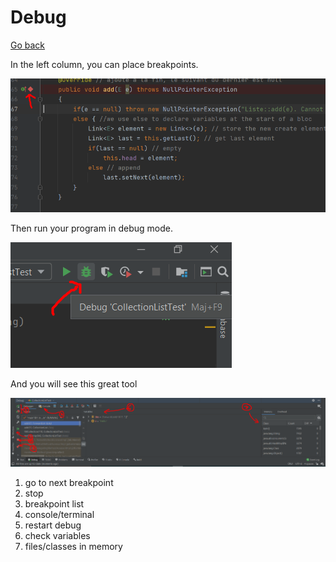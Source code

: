# Debug

[Go back](..)

In the left column, you can place breakpoints.

![break](debug/debug.png)

Then run your program in debug mode.

![break](debug/debug2.png)

And you will see this great tool

![break](debug/debug3.png)

1. go to next breakpoint
2. stop
3. breakpoint list
4. console/terminal
5. restart debug
6. check variables
7. files/classes in memory